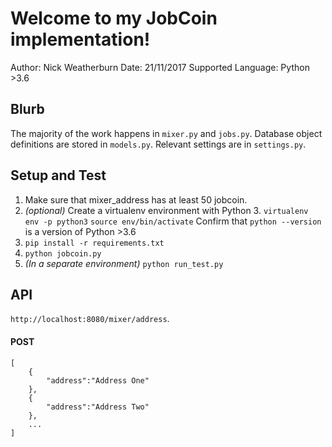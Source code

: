 # Welcome to my JobCoin implementation!

Author: Nick Weatherburn
Date: 21/11/2017
Supported Language: Python >3.6

## Blurb

The majority of the work happens in `mixer.py` and `jobs.py`. 
Database object definitions are stored in `models.py`.
Relevant settings are in `settings.py`. 

## Setup and Test

1. Make sure that mixer_address has at least 50 jobcoin.
2. _(optional)_ Create a virtualenv environment with Python 3. 
    `virtualenv env -p python3`
    `source env/bin/activate`
    Confirm that `python --version` is a version of Python >3.6
3. `pip install -r requirements.txt`
4. `python jobcoin.py`
5. _(In a separate environment)_ `python run_test.py`

## API

`http://localhost:8080/mixer/address`.

#### POST 

```
[
    {
        "address":"Address One"
    },
    {
        "address":"Address Two"
    },
    ...
]
```

